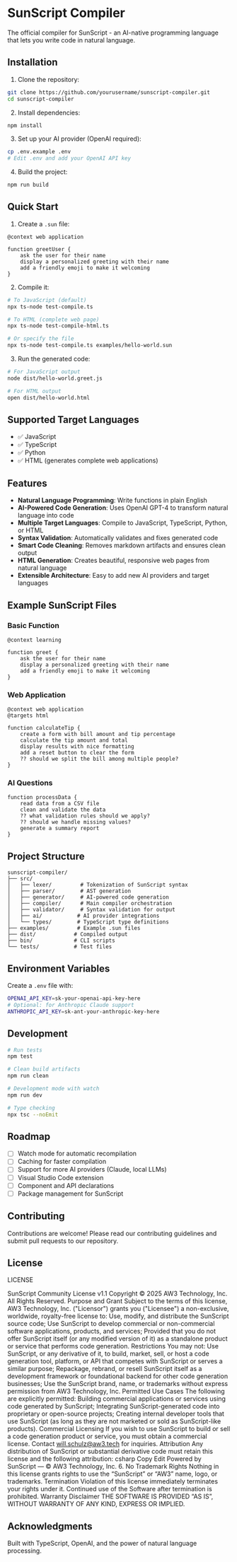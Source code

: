 # SunScript Compiler

The official compiler for SunScript - an AI-native programming language that lets you write code in natural language.

## Installation

1. Clone the repository:
```bash
git clone https://github.com/yourusername/sunscript-compiler.git
cd sunscript-compiler
```

2. Install dependencies:
```bash
npm install
```

3. Set up your AI provider (OpenAI required):
```bash
cp .env.example .env
# Edit .env and add your OpenAI API key
```

4. Build the project:
```bash
npm run build
```

## Quick Start

1. Create a `.sun` file:

```sunscript
@context web application

function greetUser {
    ask the user for their name
    display a personalized greeting with their name
    add a friendly emoji to make it welcoming
}
```

2. Compile it:

```bash
# To JavaScript (default)
npx ts-node test-compile.ts

# To HTML (complete web page)
npx ts-node test-compile-html.ts

# Or specify the file
npx ts-node test-compile.ts examples/hello-world.sun
```

3. Run the generated code:

```bash
# For JavaScript output
node dist/hello-world.greet.js

# For HTML output
open dist/hello-world.html
```

## Supported Target Languages

- ✅ JavaScript
- ✅ TypeScript
- ✅ Python
- ✅ HTML (generates complete web applications)

## Features

- **Natural Language Programming**: Write functions in plain English
- **AI-Powered Code Generation**: Uses OpenAI GPT-4 to transform natural language into code
- **Multiple Target Languages**: Compile to JavaScript, TypeScript, Python, or HTML
- **Syntax Validation**: Automatically validates and fixes generated code
- **Smart Code Cleaning**: Removes markdown artifacts and ensures clean output
- **HTML Generation**: Creates beautiful, responsive web pages from natural language
- **Extensible Architecture**: Easy to add new AI providers and target languages

## Example SunScript Files

### Basic Function
```sunscript
@context learning

function greet {
    ask the user for their name
    display a personalized greeting with their name
    add a friendly emoji to make it welcoming
}
```

### Web Application
```sunscript
@context web application
@targets html

function calculateTip {
    create a form with bill amount and tip percentage
    calculate the tip amount and total
    display results with nice formatting
    add a reset button to clear the form
    ?? should we split the bill among multiple people?
}
```

### AI Questions
```sunscript
function processData {
    read data from a CSV file
    clean and validate the data
    ?? what validation rules should we apply?
    ?? should we handle missing values?
    generate a summary report
}
```

## Project Structure

```
sunscript-compiler/
├── src/
│   ├── lexer/         # Tokenization of SunScript syntax
│   ├── parser/        # AST generation
│   ├── generator/     # AI-powered code generation
│   ├── compiler/      # Main compiler orchestration
│   ├── validator/     # Syntax validation for output
│   ├── ai/           # AI provider integrations
│   └── types/        # TypeScript type definitions
├── examples/         # Example .sun files
├── dist/            # Compiled output
├── bin/             # CLI scripts
└── tests/           # Test files
```

## Environment Variables

Create a `.env` file with:

```bash
OPENAI_API_KEY=sk-your-openai-api-key-here
# Optional: for Anthropic Claude support
ANTHROPIC_API_KEY=sk-ant-your-anthropic-key-here
```

## Development

```bash
# Run tests
npm test

# Clean build artifacts
npm run clean

# Development mode with watch
npm run dev

# Type checking
npx tsc --noEmit
```

## Roadmap

- [ ] Watch mode for automatic recompilation
- [ ] Caching for faster compilation
- [ ] Support for more AI providers (Claude, local LLMs)
- [ ] Visual Studio Code extension
- [ ] Component and API declarations
- [ ] Package management for SunScript

## Contributing

Contributions are welcome! Please read our contributing guidelines and submit pull requests to our repository.

## License

LICENSE

SunScript Community License v1.1 Copyright © 2025 AW3 Technology, Inc. All Rights Reserved.
Purpose and Grant Subject to the terms of this license, AW3 Technology, Inc. ("Licensor") grants you ("Licensee") a non-exclusive, worldwide, royalty-free license to:
Use, modify, and distribute the SunScript source code;
Use SunScript to develop commercial or non-commercial software applications, products, and services;
Provided that you do not offer SunScript itself (or any modified version of it) as a standalone product or service that performs code generation.
Restrictions You may not:
Use SunScript, or any derivative of it, to build, market, sell, or host a code generation tool, platform, or API that competes with SunScript or serves a similar purpose;
Repackage, rebrand, or resell SunScript itself as a development framework or foundational backend for other code generation businesses;
Use the SunScript brand, name, or trademarks without express permission from AW3 Technology, Inc.
Permitted Use Cases The following are explicitly permitted:
Building commercial applications or services using code generated by SunScript;
Integrating SunScript-generated code into proprietary or open-source projects;
Creating internal developer tools that use SunScript (as long as they are not marketed or sold as SunScript-like products).
Commercial Licensing If you wish to use SunScript to build or sell a code generation product or service, you must obtain a commercial license. Contact will.schulz@aw3.tech for inquiries.
Attribution Any distribution of SunScript or substantial derivative code must retain this license and the following attribution:
csharp Copy Edit Powered by SunScript — © AW3 Technology, Inc. 6. No Trademark Rights Nothing in this license grants rights to use the “SunScript” or “AW3” name, logo, or trademarks.
Termination Violation of this license immediately terminates your rights under it. Continued use of the Software after termination is prohibited.
Warranty Disclaimer THE SOFTWARE IS PROVIDED “AS IS”, WITHOUT WARRANTY OF ANY KIND, EXPRESS OR IMPLIED.

## Acknowledgments

Built with TypeScript, OpenAI, and the power of natural language processing.
